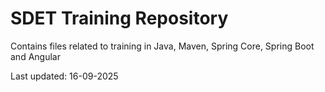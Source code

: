 # SDET Training Repository

Contains files related to training in Java, Maven, Spring Core, Spring Boot and Angular

Last updated: 16-09-2025
